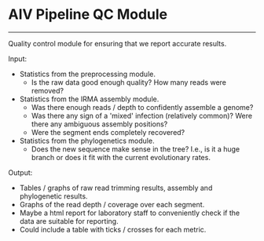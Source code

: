 # AIV Pipeline QC Module
---

Quality control module for ensuring that we report accurate results.

Input:
* Statistics from the preprocessing module.
    * Is the raw data good enough quality? How many reads were removed?
* Statistics from the IRMA assembly module.
    * Was there enough reads / depth to confidently assemble a genome?
    * Was there any sign of a 'mixed' infection (relatively common)? Were there any ambiguous assembly positions?
    * Were the segment ends completely recovered?
* Statistics from the phylogenetics module.
    * Does the new sequence make sense in the tree? I.e., is it a huge branch or does it fit with the current evolutionary rates.

Output:
* Tables / graphs of raw read trimming results, assembly and phylogenetic results.
* Graphs of the read depth / coverage over each segment.
* Maybe a html report for laboratory staff to conveniently check if the data are suitable for reporting.
* Could include a table with ticks / crosses for each metric.